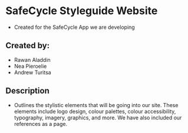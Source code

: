 # SafeCycle Styleguide Website
* Created for the SafeCycle App we are developing

## Created by:
- Rawan Aladdin
- Nea Pieroelie
- Andrew Turitsa

## Description
- Outlines the stylistic elements that will be going into our site. These elements include logo design, colour palettes, colour accessibility, typography, imagery, graphics, and more. We have also included our references as a page. 